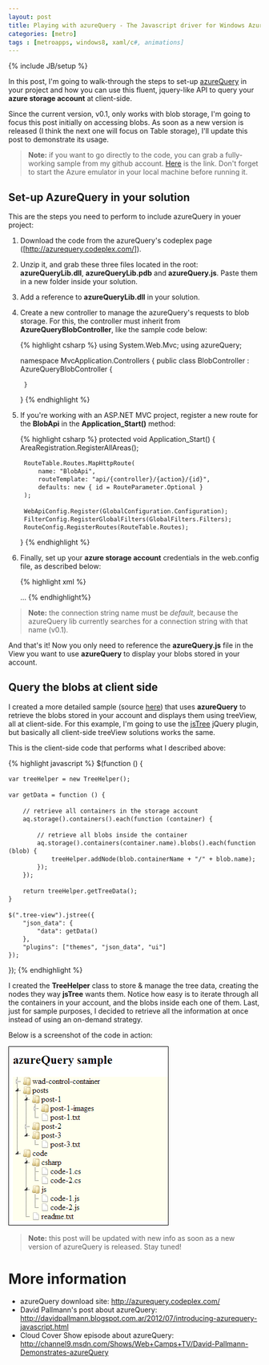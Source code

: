 ```yaml
---
layout: post
title: Playing with azureQuery - The Javascript driver for Windows Azure
categories: [metro]
tags : [metroapps, windows8, xaml/c#, animations]
---
```


{% include JB/setup %}

In this post, I'm going to walk-through the steps to set-up [azureQuery](http://azurequery.codeplex.com/) in your project and how you can use this fluent, jquery-like API to query your **azure storage account** at client-side.

Since the current version, v0.1, only works with blob storage, I'm going to focus this post initially on accessing blobs. As soon as a new version is released (I think the next one will focus on Table storage), I'll update this post to demonstrate its usage.

> **Note:** if you want to go directly to the code, you can grab a fully-working sample from my github account. [Here](https://github.com/nanovazquez/azure-query-sample) is the link. Don't forget to start the Azure emulator in your local machine before running it.

## Set-up AzureQuery in your solution

This are the steps you need to perform to include azureQuery in youer project:

1. Download the code from the azureQuery's codeplex page ([http://azurequery.codeplex.com/]).
2. Unzip it, and grab these three files located in the root: **azureQueryLib.dll**, **azureQueryLib.pdb** and **azureQuery.js**. Paste them in a new folder inside your solution.
3. Add a reference to **azureQueryLib.dll** in your solution.
4. Create a new controller to manage the azureQuery's requests to blob storage. For this, the controller must inherit from **AzureQueryBlobController**, like the sample code below:

    {% highlight csharp %}
    using System.Web.Mvc;
    using azureQuery;

    namespace MvcApplication.Controllers
    {
        public class BlobController : AzureQueryBlobController
        {
           
        }
    }
    {% endhighlight %}

5. If you're working with an ASP.NET MVC project, register a new route for the **BlobApi** in the **Application_Start()** method:

    {% highlight csharp %}
    protected void Application_Start()
    {
        AreaRegistration.RegisterAllAreas();

        RouteTable.Routes.MapHttpRoute(
            name: "BlobApi",
            routeTemplate: "api/{controller}/{action}/{id}",
            defaults: new { id = RouteParameter.Optional }
        );

        WebApiConfig.Register(GlobalConfiguration.Configuration);
        FilterConfig.RegisterGlobalFilters(GlobalFilters.Filters);
        RouteConfig.RegisterRoutes(RouteTable.Routes);
    }
    {% endhighlight %}

6. Finally, set up your **azure storage account** credentials in the web.config file, as described below:

    {% highlight xml %}
    <?xml version="1.0" encoding="utf-8"?>
    <!--
      For more information on how to configure your ASP.NET application, please visit
      http://go.microsoft.com/fwlink/?LinkId=152368
      -->
    <configuration>
      <connectionStrings>
        <!-- development connection string -->
        <add name="default" connectionString="UseDevelopmentStorage=true" />
        <!-- production connection string -->
        <!--<add name="default" connectionString="DefaultEndpointsProtocol=http;AccountName=[storage-account-name];AccountKey=[storage-account-key]"/>-->
      </connectionStrings>
      ...
    </configuration>
    {% endhighlight%}

> **Note:** the connection string name must be *default*, because the azureQuery lib currently searches for a connection string with that name (v0.1).

And that's it! Now you only need to reference the **azureQuery.js** file in the View you want to use **azureQuery** to display your blobs stored in your account.

## Query the blobs at client side

I created a more detailed sample (source [here](https://github.com/nanovazquez/azure-query-sample)) that uses **azureQuery** to retrieve the blobs stored in your account and displays them using treeView, all at client-side. For this example, I'm going to use the [jsTree](http://www.jstree.com/) jQuery plugin, but basically all client-side treeView solutions works the same.

This is the client-side code that performs what I described above:

{% highlight javascript %}
$(function () {

    var treeHelper = new TreeHelper();

    var getData = function () {

        // retrieve all containers in the storage account
        aq.storage().containers().each(function (container) {

            // retrieve all blobs inside the container
            aq.storage().containers(container.name).blobs().each(function (blob) {
                treeHelper.addNode(blob.containerName + "/" + blob.name);
            });
        });

        return treeHelper.getTreeData();
    }

    $(".tree-view").jstree({
        "json_data": {
            "data": getData()
        },
        "plugins": ["themes", "json_data", "ui"]
    });
});
{% endhighlight %}

I created the **TreeHelper** class to store & manage the tree data, creating the nodes they way **jsTree** wants them. Notice how easy is to iterate through all the containers in your account, and the blobs inside each one of them. Last, just for sample purposes, I decided to retrieve all the information at once instead of using an on-demand strategy. 

Below is a screenshot of the code in action:

![](https://github.com/nanovazquez/nanovazquez.github.com/raw/master/_posts/playing-with-azure-query/blob-storage-jstree.png)

> **Note:** this post will be updated with new info as soon as a new version of azureQuery is released. Stay tuned!


# More information

* azureQuery download site: http://azurequery.codeplex.com/
* David Pallmann's post about azureQuery: http://davidpallmann.blogspot.com.ar/2012/07/introducing-azurequery-javascript.html
* Cloud Cover Show episode about azureQuery: http://channel9.msdn.com/Shows/Web+Camps+TV/David-Pallmann-Demonstrates-azureQuery